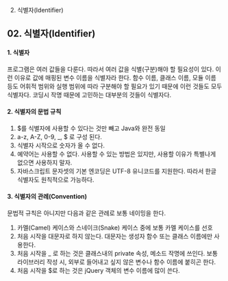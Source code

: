 02. 식별자(Identifier)

## 02. 식별자(Identifier)

#### 1. 식별자 
 프로그램은 여러 값들을 다룬다. 따라서 여러 값을 식별(구분)해야 할 필요성이 있다. 이런 이유로 값에 매핑된 변수 이름을 식별자라 한다. 함수 이름, 클래스 이름, 모듈 이름 등도 어휘적 범위와 실행 범위에 따라 구분해야 할 필요가 있기 때문에 이런 것들도 모두 식별자다. 코딩시 작명 때문에 고민하는 대부분의 것들이 식별자다.

#### 2. 식별자의 문법 규칙
1. $를 식별자에 사용할 수 있다는 것만 빼고 Java와 완전 동일
2. a-z, A-Z, 0-9, _, $ 로 구성 된다.
3. 식별자 시작으로 숫자가 올 수 없다.
4. 예약어는 사용할 수 없다. 사용할 수 있는 방법은 있지만, 사용할 이유가 특별나게 없으면 사용하지 말자.
5. 자바스크립트 문자셋의 기본 엔코딩은 UTF-8 유니코드를 지원한다. 따라서 한글 식별자도 원칙적으로 가능하다.

#### 3. 식별자의 관례(Convention)
 문법적 규칙은 아니지만 다음과 같은 관례로 보통 네이밍을 한다.  
1. 카멜(Camel) 케이스와 스네이크(Snake) 케이스 중에 보통 카멜 케이스를 선호
2. 처음 시작을 대문자로 하지 않는다. 대문자는 생성자 함수 또는 클래스 이름에만 사용한다.
3. 처음 시작을 _ 로 하는 것은 클래스내의 private 속성, 메소드 작명에 쓰인다. 보통 라이브러리 작성 시, 외부로 들어내고 싶지 않은 변수나 함수 이름에 붙히곤 한다.
4. 처음 시작을 $로 하는 것은 jQuery 객체의 변수 이름에 많이 쓴다. 
